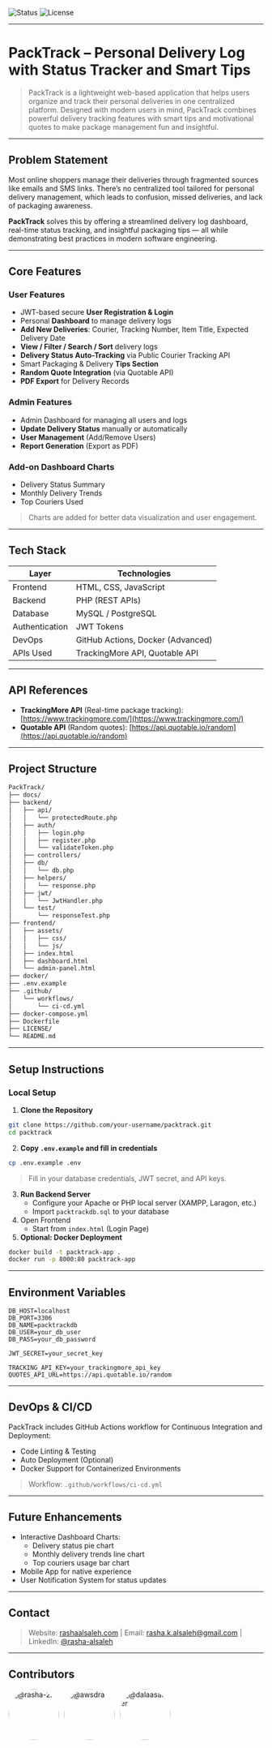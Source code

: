 ![Status](https://img.shields.io/badge/Project%20Status-Active-brightgreen)
![License](https://img.shields.io/badge/License-Educational-blue)
<!--![Tech Stack](https://img.shields.io/badge/Tech%20Stack-PHP%20%7C%20JS%20%7C%20MySQL%20%7C%20Docker-lightgrey)-->
---

# PackTrack – Personal Delivery Log with Status Tracker and Smart Tips

> PackTrack is a lightweight web-based application that helps users organize and track their personal deliveries in one centralized platform. Designed with modern users in mind, PackTrack combines powerful delivery tracking features with smart tips and motivational quotes to make package management fun and insightful.

---

## Problem Statement

Most online shoppers manage their deliveries through fragmented sources like emails and SMS links. There’s no centralized tool tailored for personal delivery management, which leads to confusion, missed deliveries, and lack of packaging awareness.

**PackTrack** solves this by offering a streamlined delivery log dashboard, real-time status tracking, and insightful packaging tips — all while demonstrating best practices in modern software engineering.

---

## Core Features

### User Features
- JWT-based secure **User Registration & Login**
- Personal **Dashboard** to manage delivery logs
- **Add New Deliveries**: Courier, Tracking Number, Item Title, Expected Delivery Date
- **View / Filter / Search / Sort** delivery logs
- **Delivery Status Auto-Tracking** via Public Courier Tracking API
- Smart Packaging & Delivery **Tips Section**
- **Random Quote Integration** (via Quotable API)
- **PDF Export** for Delivery Records

### Admin Features
- Admin Dashboard for managing all users and logs
- **Update Delivery Status** manually or automatically
- **User Management** (Add/Remove Users)
- **Report Generation** (Export as PDF)

### Add-on Dashboard Charts
- Delivery Status Summary
- Monthly Delivery Trends
- Top Couriers Used
> Charts are added for better data visualization and user engagement.

---

## Tech Stack

| Layer          | Technologies                      |
|----------------|-----------------------------------|
| Frontend       | HTML, CSS, JavaScript             |
| Backend        | PHP (REST APIs)                   |
| Database       | MySQL / PostgreSQL                |
| Authentication | JWT Tokens                        |
| DevOps         | GitHub Actions, Docker (Advanced) |
| APIs Used      | TrackingMore API, Quotable API    |

---

## API References

- **TrackingMore API** (Real-time package tracking): [https://www.trackingmore.com/](https://www.trackingmore.com/)
- **Quotable API** (Random quotes): [https://api.quotable.io/random](https://api.quotable.io/random)

---

## Project Structure
 ```bash
PackTrack/ 
├── docs/
├── backend/ 
│   ├── api/ 
│   │   └── protectedRoute.php
│   ├── auth/
│   │   ├── login.php
│   │   ├── register.php
│   │   └── validateToken.php
│   ├── controllers/ 
│   ├── db/ 
│   │   └── db.php
│   ├── helpers/
│   │   └── response.php
│   ├── jwt/
│   │   └── JwtHandler.php
│   └── test/
│       └── responseTest.php
├── frontend/ 
│   ├── assets/ 
│   │   ├── css/  
│   │   └── js/ 
│   ├── index.html 
│   ├── dashboard.html 
│   └── admin-panel.html 
├── docker/ 
├── .env.example
├── .github/ 
│   └── workflows/ 
│       └── ci-cd.yml 
├── docker-compose.yml 
├── Dockerfile  
├── LICENSE/ 
└── README.md
 ```
<!--
# ├── docs/ 
# │   ├── SDLC_Model.pdf 
# │   ├── Use_Case_Diagram.png 
# │   ├── Gantt_Chart.pdf 
# │   └── Project_Plan.pdf -->

---

## Setup Instructions

### Local Setup
1. **Clone the Repository**
```bash
git clone https://github.com/your-username/packtrack.git
cd packtrack
```
2. **Copy `.env.example` and fill in credentials**
```bash
cp .env.example .env
```
> Fill in your database credentials, JWT secret, and API keys.
3. **Run Backend Server**
    - Configure your Apache or PHP local server (XAMPP, Laragon, etc.)
    - Import `packtrackdb.sql` to your database  
4. Open Frontend
    - Start from `index.html` (Login Page)
5. **Optional: Docker Deployment**
```bash
docker build -t packtrack-app .
docker run -p 8000:80 packtrack-app
```

---

## Environment Variables
```env
DB_HOST=localhost
DB_PORT=3306
DB_NAME=packtrackdb
DB_USER=your_db_user
DB_PASS=your_db_password

JWT_SECRET=your_secret_key

TRACKING_API_KEY=your_trackingmore_api_key
QUOTES_API_URL=https://api.quotable.io/random
```
---
## DevOps & CI/CD
PackTrack includes GitHub Actions workflow for Continuous Integration and Deployment:
- Code Linting & Testing
- Auto Deployment (Optional)
- Docker Support for Containerized Environments
> Workflow: `.github/workflows/ci-cd.yml`

---

<!-- ---

## 📸 Screenshots 

> ✅ UI Mockups  
> ✅ User Dashboard  
> ✅ Admin Panel  
> ✅ API Responses  
> ✅ PDF Export Example -->

## Future Enhancements

- Interactive Dashboard Charts:
    - Delivery status pie chart
    - Monthly delivery trends line chart
    - Top couriers usage bar chart
- Mobile App for native experience
- User Notification System for status updates

---

## Contact
> Website: [rashaalsaleh.com](https://rashaalsaleh.com) | Email: [rasha.k.alsaleh@gmail.com](mailto:rasha.k.alsaleh@gmail.com) | LinkedIn: [@rasha-alsaleh](https://www.linkedin.com/in/rasha-alsaleh/)

---

## Contributors
<div style="display: flex; align-items: center; margin-bottom: 20px;">
    <a href="https://github.com/rasha-2k" style="text-decoration: none; display: flex; align-items: center;">
        <img src="https://github.com/rasha-2k.png" alt="@rasha-2k" title="@rasha-2k" width="100px" height="100px" style="border-radius: 50%; margin-right: 10px;">
    </a>
    <a href="https://github.com/awsdra" style="text-decoration: none; display: flex; align-items: center;">
        <img src="https://github.com/awsdra.png" alt="@awsdra" title="@awsdra" width="100px" height="100px" style="border-radius: 50%; margin-right: 10px;">
    </a>
    <a href="https://github.com/dalaasaqer" style="text-decoration: none; display: flex; align-items: center;">
        <img src="https://github.com/dalaasaqer.png" alt="@dalaasaqer" title="@dalaasaqer" width="100px" height="100px" style="border-radius: 50%; margin-right: 10px;">
    </a>
</div>
